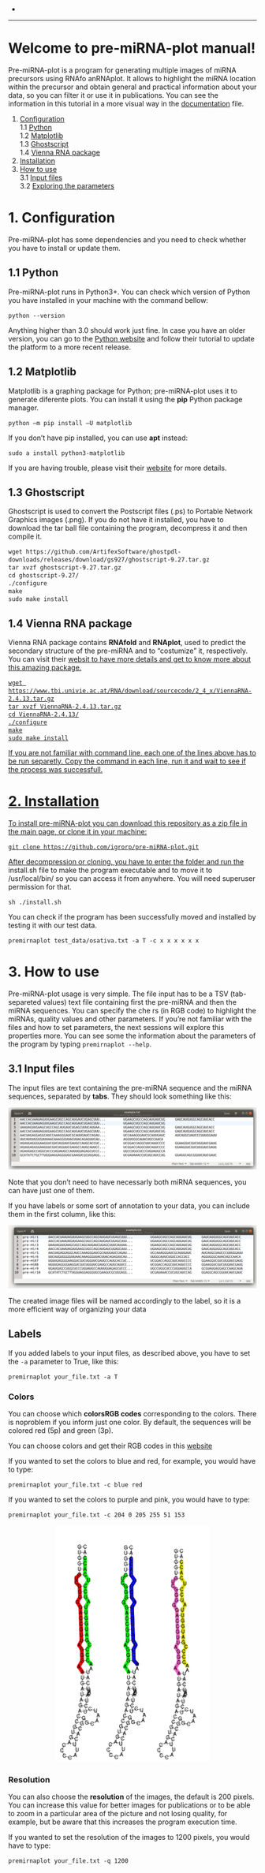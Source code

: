 -
<hr>
<h1 id="welcome-to-pre-mirna-plot-manual">Welcome to pre-miRNA-plot manual!</h1>
Pre-miRNA-plot is a program for generating multiple images of miRNA precursors using RNAfo anRNAplot. It allows to highlight the miRNA location within the precursor and obtain general and practical information about your data, so you can filter it or use it in publications. You can see the information in this tutorial in a more visual way in the <a href="https://github.com/igrorp/pre-miRNA-plot/blob/mastee.pdf">documentation</a> file.</p>

<ol>
<li><a href="Configuration">Configuration</a><br>
1.1 <a href="#11-python">Python</a><br>
1.2 <a href="Matplotlib">Matplotlib</a><br>
1.3 <a href="Ghostscript">Ghostscript</a><br>
1.4 <a href="#14-vienna-rna-package">Vienna RNA package</a></li>
<li><a href="Installation">Installation</a></li>
<li><a href="#3-how-to-use">How to use</a><br>
3.1 <a href="input-files">Input files</a><br>
3.2 <a href="exploring-the-parameters">Exploring the parameters</a></li>
</ol>

<h1 id="configuration">1. Configuration</h1>
Pre-miRNA-plot has some dependencies and you need to check whether you have to install or update them.</p>

<h2 id="python">1.1 Python</h2>

<p>Pre-miRNA-plot runs in Python3+. You can check which version of Python you have installed in your machine with the command bellow:</p>

<pre><code>python --version</code></pre>

<p>Anything higher than 3.0 should work just fine. In  case you have an older version, you can go to the <a href="https://www.python.org/downloads/"> Python website</a> and follow their tutorial to update the platform to a more recent release.</p>

<h2 id="matplotlib">1.2 Matplotlib</h2>

<p>Matplotlib is a graphing package for Python; pre-miRNA-plot uses it to generate diferente plots. You can install it using the <strong>pip</strong> Python package manager.</p>

<pre><code>python –m pip install –U matplotlib</code></pre>

<p>If you don’t have pip installed, you can use <strong>apt</strong> instead:</p>

<pre><code>sudo a install python3-matplotlib</code></pre>

<p>If you are having trouble, please visit their <a href="https://matplotlib.org/3.1.1/users/installing.html">website</a> for more details.</p>

<h2 id="ghostscript">1.3 Ghostscript</h2>

<p>Ghostscript is used to convert the Postscript files (.ps) to Portable Network Graphics images (.png). If you do not have it installed, you have to download the tar ball file containing the program, decompress it and then compile it.</p>

<pre><code>wget https://github.com/ArtifexSoftware/ghostpdl-downloads/releases/download/gs927/ghostscript-9.27.tar.gz
tar xvzf ghostscript-9.27.tar.gz
cd ghostscript-9.27/
./configure
make
sudo make install
</code></pre>
<h2 id="vienna-rna-package">1.4 Vienna RNA package</h2>
<p>Vienna RNA package contains <strong>RNAfold</strong> and <strong>RNAplot</strong>, used to predict the secondary structure of the pre-miRNA and to “costumize” it, respectively. You can visit their <a href="https://www.tbi.univie.ac.at/RNA/documentation.html">websit to have more details and get to know more about this amazing package.</p>
<pre><code>wget https://www.tbi.univie.ac.at/RNA/download/sourcecode/2_4_x/ViennaRNA-2.4.13.tar.gz
tar xvzf ViennaRNA-2.4.13.tar.gz
cd ViennaRNA-2.4.13/
./configure
make
sudo make install
</code></pre>
<blockquote>
</blockquote><p>If you are not familiar with command line, each one of the lines above has to be run separetly. Copy the command in each line, run it and wait to see if the process was successfull.</p>
</blockquote>
<h1 id="installation">2. Installation</h1>
<p>To install pre-miRNA-plot you can download this repository as a zip file in the main page, or clone it in your machine:</p>
<pre><code>git clone https://github.com/igrorp/pre-miRNA-plot.git
</code></pre>
<p>After decompression or cloning, you have to enter the folder and run the <a hinstall.sh">install.sh file to make the program executable and to move it to /usr/local/bin/ so you can access it from anywhere. You will need superuser permission for that.</p>
<pre><code>sh ./install.sh
</code></pre>
<p>You can check if the program has been successfully moved and installed by testing it with our test data.</p>
<pre><code>premirnaplot test_data/osativa.txt -a T -c x x x x x x
</code></pre>
<h1 id="how-to-use">3. How to use</h1>
<p>Pre-miRNA-plot usage is very simple. The file input has to be a TSV (tab-separeted values) text file containing first the pre-miRNA and then the miRNA sequences. You can specify the che rs (in RGB code) to highlight the miRNAs, quality values and other parameters. If you’re not familiar with the files and how to set parameters, the next sessions will explore this properties more. You can see some the information about the parameters of the program by typing <code>premirnaplot --help</code>.</p>
<h2 id="input-files">3.1 Input files</h2>
<p>The input files are text containing the pre-miRNA sequence and the miRNA sequences, separated by <strong>tabs</strong>. They should look something like this:</p>
<p><img src="https://github.com/igrorp/pre-miRNA-plot/blob/master/ex1.png" alt="Example 1"></p>
<blockquote>
</blockquote><p>Note that you don’t need to have necessarly both miRNA sequences, you can have just one of them.</p>
</blockquote>
<p>If you have labels or some sort of annotation to your data, you can include them in the first column, like this:</p>
<p><img src="https://github.com/igrorp/pre-miRNA-plot/blob/master/ex2.png" alt="Example 2"></p>
<blockquote>
</blockquote><p>The created image files will be named accordingly to the label, so it is a more efficient way of organizing your data</p>
</blockquote>
<h2 id="exploring-the-parametloring the pramters</h2>
<h3 id="labels">Labels</h3>
<p>If you added labels to your input files, as described above, you have to set the <code>-a</code> parameter to True, like this:</p>
<pre><code>premirnaplot your_file.txt -a T
</code></pre>
<h3 id="colors">Colors</h3>
<p>You can choose which <strong>colors</str n chors will be used to highlight the 5p and3p miRNAs, respectively. You can use predefined colors’ names (green, black, red, blue, white) r 
specify the <strong>RGB codes</strong> corresponding to the colors. There is noproblem if you inform just one color. By default, the sequences will be colored red (5p) and green (3p).</p>
<blockquote>
</blockquote><p>You can choose colors and get their RGB codes in this <a href="https://www.w3schools.com/colors/colors_picker.asp">website</a></p>

<p>If you wanted to set the colors to blue and red, for example, you would have to type:</p>
<pre><code>premirnaplot your_file.txt -c blue red
</code></pre>
<p>If you wanted to set the colors to purple and pink, you would have to type:</p>
<pre><code>premirnaplot your_file.txt -c 204 0 205 255 51 153
</code></pre>
<p align="center">
<img src="https://github.com/igrorp/pre-miRNA-plot/blob/master/colors.png" width="314" height="480">
</p>
<h3 id="resolution">Resolution</h3>
<p>You can also choose the <strong>resolution</strong> of the images, the default is 200 pixels. You can increase this value for better images for publications or to be able to zoom in a particular area of the picture and not losing quality, for example, but be aware that this increases the program execution time.</p>
<p>If you wanted to set the resolution of the images to 1200 pixels, you would have to type:</p>
<pre><code>premirnaplot your_file.txt -q 1200
</code></pre>


<!--stackedit_data:
eyJoaXN0b3J5IjpbNDQxOTE3MjMyLDEwNjU1OTkyNzAsODcyOT
Q0MzQsMTA3NDkzMDc1MF19
-->